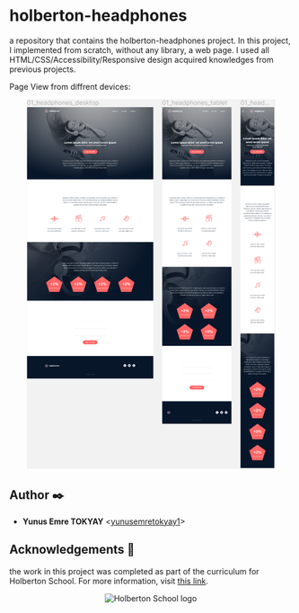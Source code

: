 # holberton-headphones

a repository that contains the holberton-headphones project.  In this project, I implemented from scratch, without any library, a web page. I used all HTML/CSS/Accessibility/Responsive design acquired knowledges from previous projects.

Page View from diffrent devices:

<p align="center">
  <img src="all-devices.jpg"
       alt="Template">
</p>


## Author :black_nib:

* **Yunus Emre TOKYAY** <[yunusemretokyay1](https://github.com/yunusemretokyay1)>

## Acknowledgements :pray:

the work in this project was completed as part of the curriculum for
Holberton School. For more information, visit
[this link](https://www.holbertonschool.com/).

<p align="center">
  <img src="http://www.holbertonschool.com/holberton-logo.png"
       alt="Holberton School logo">
</p>
